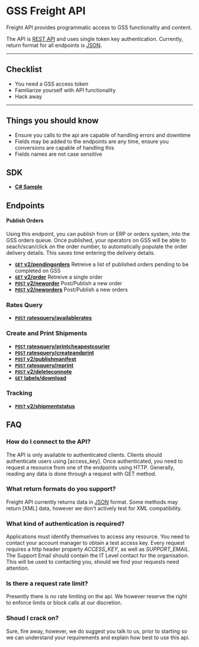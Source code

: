 # GSS Freight API

Freight API provides programmatic access to GSS functionality and content.

The API is [REST API](http:/en.wikipedia.org/wiki/Representational_State_Transfer "RESTful") and uses single token key authentication.
Currently, return format for all endpoints is [JSON](http:/json.org/ "JSON").


***

## Checklist
* You need a GSS access token
* Familiarize yourself with API functionality
* Hack away

***

## Things you should know

* Ensure you calls to the api are capable of handling errors and downtime
* Fields may be added to the endpoints are any time, ensure you conversions are capable of handling this
* Fields names are not case sensitive

## SDK

- **[C# Sample](https://github.com/gosweetspot/freight-api-csharp-sample)**

## Endpoints

#### Publish Orders
Using this endpoint, you can publish from or ERP or orders system, into the GSS orders queue. Once published, your operators on GSS will be able to seach/scan/click on the order number, to automatically populate the order delivery details.  This saves time entering the delivery details.

- **[<code>GET</code> v2/pendingorders](https://github.com/gosweetspot/freight-api/blob/master/v2/GET_pendingorders.md)**
Retreive a list of published orders pending to be completed on GSS
- **[<code>GET</code> v2/order](https://github.com/gosweetspot/freight-api/blob/master/v2/GET_order.md)**
Retreive a single order
- **[<code>POST</code> v2/neworder](https://github.com/gosweetspot/freight-api/blob/master/v2/POST_neworder.md)**
Post/Publish a new order
- **[<code>POST</code> v2/neworders](https://github.com/gosweetspot/freight-api/blob/master/v2/POST_neworders.md)**
Post/Publish a new orders

### Rates Query

- **[<code>POST</code> ratesquery/availablerates](https://github.com/gosweetspot/freight-api/blob/master/ratesqueryv1/POST_availablerates.md)**

### Create and Print Shipments

- **[<code>POST</code> ratesquery/printcheapestcourier](https://github.com/gosweetspot/freight-api/blob/master/ratesqueryv1/POST_printcheapestcourier.md)**
- **[<code>POST</code> ratesquery/createandprint](https://github.com/gosweetspot/freight-api/blob/master/ratesqueryv1/POST_createandprint.md)**
- **[<code>POST</code> v2/publishmanifest](https://github.com/gosweetspot/freight-api/blob/master/v2/POST_publishmanifest.md)**
- **[<code>POST</code> ratesquery/reprint](https://github.com/gosweetspot/freight-api/blob/master/ratesqueryv1/POST_reprint.md)**
- **[<code>POST</code> v2/deleteconnote](https://github.com/gosweetspot/freight-api/blob/master/v2/POST_deleteconnote.md)**
- **[<code>GET</code> labels/download](https://github.com/gosweetspot/freight-api/blob/master/labels/GET_download.md)**

### Tracking

- **[<code>POST</code> v2/shipmentstatus](https://github.com/gosweetspot/freight-api/blob/master/v2/POST_ShipmentStatus.md)**

## FAQ

### How do I connect to the API?
The API is only available to authenticated clients. Clients should authenticate users using [access_key]. Once authenticated, you need to request a resource from one of the endpoints using HTTP. Generally, reading any data is done through a request with GET method.

### What return formats do you support?
Freight API currently returns data in [JSON](http:/json.org/ "JSON") format.  Some methods may return [XML] data, however we don't actively test for XML compatibility.

### What kind of authentication is required?
Applications must identify themselves to access any resource.
You need to contact your account manager to obtain a test access key.
Every request requires a http header property *ACCESS_KEY*, as well as *SUPPORT_EMAIL*. The Support Email should contain the IT Level contact for the organisation. This will be used to contacting you, should we find your requests need attention.

### Is there a request rate limit?
Presently there is no rate limiting on the api. We however reserve the right to enforce limits or block calls at our discretion.

### Shoud I crack on?
Sure, fire away, however, we do suggest you talk to us, prior to starting so we can understand your requirements and explain how best to use this api.
